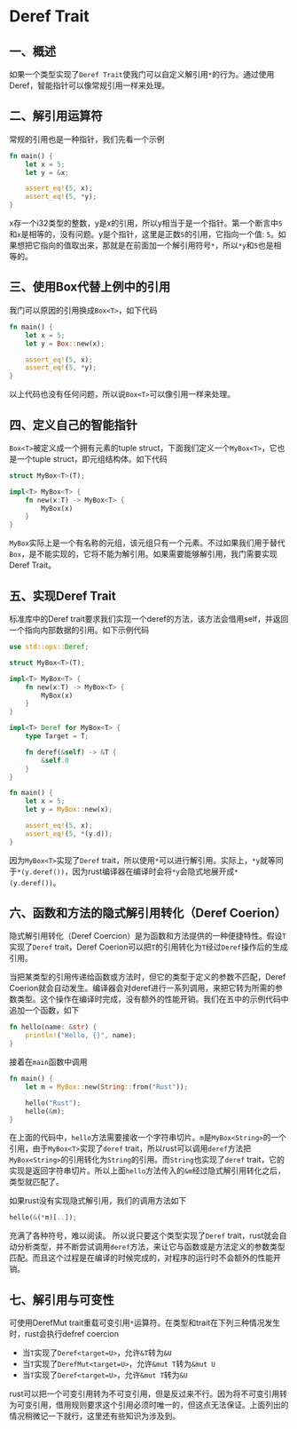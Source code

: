 # Deref Trait

## 一、概述

如果一个类型实现了`Deref Trait`使我门可以自定义解引用`*`的行为。通过使用Deref，智能指针可以像常规引用一样来处理。

## 二、解引用运算符

常规的引用也是一种指针，我们先看一个示例

```rust
fn main() {
    let x = 5;
    let y = &x;

    assert_eq!(5, x);
    assert_eq!(5, *y);
}
```

x存一个i32类型的整数，y是x的引用，所以y相当于是一个指针。第一个断言中`5`和`x`是相等的，没有问题。y是个指针，这里是正数`5`的引用，它指向一个值: `5`。如果想把它指向的值取出来，那就是在前面加一个解引用符号`*`，所以`*y`和`5`也是相等的。

## 三、使用Box<T>代替上例中的引用

我门可以原因的引用换成`Box<T>`，如下代码

```rust
fn main() {
    let x = 5;
    let y = Box::new(x);

    assert_eq!(5, x);
    assert_eq!(5, *y);
}
```

以上代码也没有任何问题，所以说`Box<T>`可以像引用一样来处理。

## 四、定义自己的智能指针

`Box<T>`被定义成一个拥有元素的tuple struct，下面我们定义一个`MyBox<T>`，它也是一个tuple struct，即元组结构体。如下代码

```rust
struct MyBox<T>(T);

impl<T> MyBox<T> {
    fn new(x:T) -> MyBox<T> {
        MyBox(x)
    }
}
```

`MyBox`实际上是一个有名称的元组，该元组只有一个元素。不过如果我们用于替代`Box`，是不能实现的，它将不能为解引用。如果需要能够解引用，我门需要实现Deref Trait。

## 五、实现Deref Trait

标准库中的Deref trait要求我们实现一个deref的方法，该方法会借用self，并返回一个指向内部数据的引用。如下示例代码

```rust
use std::ops::Deref;

struct MyBox<T>(T);

impl<T> MyBox<T> {
    fn new(x:T) -> MyBox<T> {
        MyBox(x)
    }
}

impl<T> Deref for MyBox<T> {
    type Target = T;

    fn deref(&self) -> &T {
        &self.0
    }
}

fn main() {
    let x = 5;
    let y = MyBox::new(x);

    assert_eq!(5, x);
    assert_eq!(5, *(y.d));
}
```

因为`MyBox<T>`实现了`Deref` trait，所以使用`*`可以进行解引用。实际上，`*y`就等同于`*(y.deref())`，因为rust编译器在编译时会将`*y`会隐式地展开成`*(y.deref())`。

## 六、函数和方法的隐式解引用转化（Deref Coerion）

隐式解引用转化（Deref Coercion）是为函数和方法提供的一种便捷特性。假设`T`实现了`Deref` trait，Deref Coerion可以把`T`的引用转化为`T`经过`Deref`操作后的生成引用。

当把某类型的引用传递给函数或方法时，但它的类型于定义的参数不匹配，Deref Coerion就会自动发生。编译器会对deref进行一系列调用，来把它转为所需的参数类型。这个操作在编译时完成，没有额外的性能开销。我们在五中的示例代码中追加一个函数，如下

```rust
fn hello(name: &str) {
    println!("Hello, {}", name);
}
```

接着在`main`函数中调用

```rust
fn main() {
    let m = MyBox::new(String::from("Rust"));

    hello("Rust");
    hello(&m);
}
```

 在上面的代码中，`hello`方法需要接收一个字符串切片。`m`是`MyBox<String>`的一个引用，由于`MyBox<T>`实现了`deref` trait，所以rust可以调用`deref`方法把`MyBox<String>`的引用转化为`String`的引用。而`String`也实现了`deref` trait，它的实现是返回字符串切片。所以上面`hello`方法传入的`&m`经过隐式解引用转化之后，类型就匹配了。

如果rust没有实现隐式解引用，我们的调用方法如下

```rust
hello(&(*m)[..]);
```

充满了各种符号，难以阅读。 所以说只要这个类型实现了`Deref` trait，rust就会自动分析类型，并不断尝试调用`deref`方法，来让它与函数或是方法定义的参数类型匹配。而且这个过程是在编译的时候完成的，对程序的运行时不会额外的性能开销。

## 七、解引用与可变性

可使用DerefMut trait重载可变引用`*`运算符。在类型和trait在下列三种情况发生时，rust会执行defref coercion

- 当`T`实现了`Deref<target=U>`，允许`&T`转为`&U`
- 当`T`实现了`DerefMut<target=U>`，允许`&mut T`转为`&mut U`
- 当`T`实现了`Deref<target=U>`，允许`&mut T`转为`&U`

rust可以把一个可变引用转为不可变引用，但是反过来不行。因为将不可变引用转为可变引用，借用规则要求这个引用必须时唯一的，但这点无法保证。上面列出的情况稍微记一下就行，这里还有些知识为涉及到。

